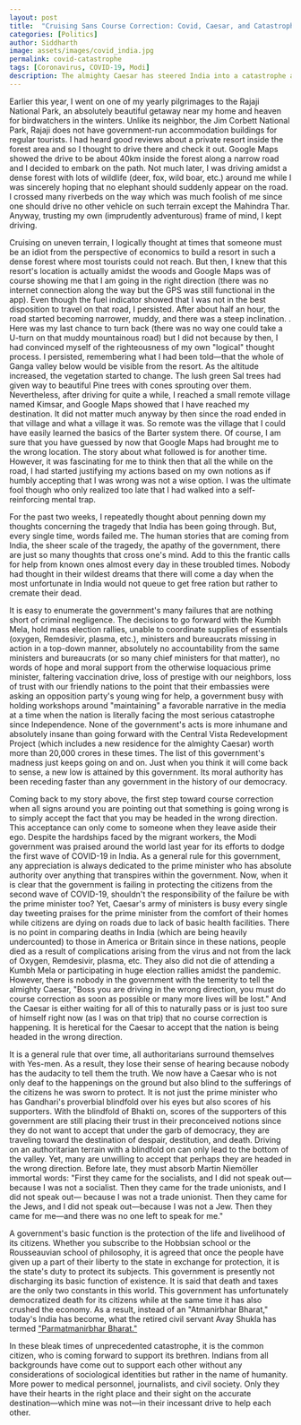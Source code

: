 ```yaml
---
layout: post
title:  "Cruising Sans Course Correction: Covid, Caesar, and Catastrophe"
categories: [Politics]
author: Siddharth
image: assets/images/covid_india.jpg
permalink: covid-catastrophe
tags: [Coronavirus, COVID-19, Modi]
description: The almighty Caesar has steered India into a catastrophe and has been unable to perform course correction.
---
```

Earlier this year, I went on one of my yearly pilgrimages to the Rajaji National Park, an absolutely beautiful getaway near my home and heaven for birdwatchers in the winters. Unlike its neighbor, the Jim Corbett National Park, Rajaji does not have government-run accommodation buildings for regular tourists. I had heard good reviews about a private resort inside the forest area and so I thought to drive there and check it out. Google Maps showed the drive to be about 40km inside the forest along a narrow road and I decided to embark on the path. Not much later, I was driving amidst a dense forest with lots of wildlife (deer, fox, wild boar, etc.) around me while I was sincerely hoping that no elephant should suddenly appear on the road. I crossed many riverbeds on the way which was much foolish of me since one should drive no other vehicle on such terrain except the Mahindra Thar. Anyway, trusting my own (imprudently adventurous) frame of mind, I kept driving. 

Cruising on uneven terrain, I logically thought at times that someone must be an idiot from the perspective of economics to build a resort in such a dense forest where most tourists could not reach. But then, I knew that this resort's location is actually amidst the woods and Google Maps was of course showing me that I am going in the right direction (there was no internet connection along the way but the GPS was still functional in the app). Even though the fuel indicator showed that I was not in the best disposition to travel on that road, I persisted. After about half an hour, the road started becoming narrower, muddy, and there was a steep inclination. . Here was my last chance to turn back (there was no way one could take a U-turn on that muddy mountainous road) but I did not because by then, I had convinced myself of the righteousness of my own "logical" thought process. I persisted, remembering what I had been told—that the whole of Ganga valley below would be visible from the resort. As the altitude increased, the vegetation started to change. The lush green Sal trees had given way to beautiful Pine trees with cones sprouting over them. Nevertheless, after driving for quite a while, I reached a small remote village named Kimsar, and Google Maps showed that I have reached my destination. It did not matter much anyway by then since the road ended in that village and what a village it was. So remote was the village that I could have easily learned the basics of the Barter system there. Of course, I am sure that you have guessed by now that Google Maps had brought me to the wrong location. The story about what followed is for another time. However, it was fascinating for me to think then that all the while on the road, I had started justifying my actions based on my own notions as if humbly accepting that I was wrong was not a wise option. I was the ultimate fool though who only realized too late that I had walked into a self-reinforcing mental trap. 

For the past two weeks, I repeatedly thought about penning down my thoughts concerning the tragedy that India has been going through. But, every single time, words failed me. The human stories that are coming from India, the sheer scale of the tragedy, the apathy of the government, there are just so many thoughts that cross one's mind. Add to this the frantic calls for help from known ones almost every day in these troubled times. Nobody had thought in their wildest dreams that there will come a day when the most unfortunate in India would not queue to get free ration but rather to cremate their dead. 

It is easy to enumerate the government's many failures that are nothing short of criminal negligence. The decisions to go forward with the Kumbh Mela, hold mass election rallies, unable to coordinate supplies of essentials (oxygen, Remdesivir, plasma, etc.), ministers and bureaucrats missing in action in a top-down manner, absolutely no accountability from the same ministers and bureaucrats (or so many chief ministers for that matter), no words of hope and moral support from the otherwise loquacious prime minister, faltering vaccination drive, loss of prestige with our neighbors, loss of trust with our friendly nations to the point that their embassies were asking an opposition party's young wing for help, a government busy with holding workshops around "maintaining" a favorable narrative in the media at a time when the nation is literally facing the most serious catastrophe since Independence. None of the government's acts is more inhumane and absolutely insane than going forward with the Central Vista Redevelopment Project (which includes a new residence for the almighty Caesar) worth more than 20,000 crores in these times. The list of this government's madness just keeps going on and on. Just when you think it will come back to sense, a new low is attained by this government. Its moral authority has been receding faster than any government in the history of our democracy. 

Coming back to my story above, the first step toward course correction when all signs around you are pointing out that something is going wrong is to simply accept the fact that you may be headed in the wrong direction. This acceptance can only come to someone when they leave aside their ego. Despite the hardships faced by the migrant workers, the Modi government was praised around the world last year for its efforts to dodge the first wave of COVID-19 in India. As a general rule for this government, any appreciation is always dedicated to the prime minister who has absolute authority over anything that transpires within the government. Now, when it is clear that the government is failing in protecting the citizens from the second wave of COVID-19, shouldn't the responsibility of the failure be with the prime minister too? Yet, Caesar's army of ministers is busy every single day tweeting praises for the prime minister from the comfort of their homes while citizens are dying on roads due to lack of basic health facilities. There is no point in comparing deaths in India (which are being heavily undercounted) to those in America or Britain since in these nations, people died as a result of complications arising from the virus and not from the lack of Oxygen, Remdesivir, plasma, etc. They also did not die of attending a Kumbh Mela or participating in huge election rallies amidst the pandemic. However, there is nobody in the government with the temerity to tell the almighty Caesar, "Boss you are driving in the wrong direction, you must do course correction as soon as possible or many more lives will be lost." And the Caesar is either waiting for all of this to naturally pass or is just too sure of himself right now (as I was on that trip) that no course correction is happening. It is heretical for the Caesar to accept that the nation is being headed in the wrong direction.

It is a general rule that over time, all authoritarians surround themselves with Yes-men. As a result, they lose their sense of hearing because nobody has the audacity to tell them the truth. We now have a Caesar who is not only deaf to the happenings on the ground but also blind to the sufferings of the citizens he was sworn to protect. It is not just the prime minister who has Gandhari's proverbial blindfold over his eyes but also scores of his supporters. With the blindfold of Bhakti on, scores of the supporters of this government are still placing their trust in their preconceived notions since they do not want to accept that under the garb of democracy, they are traveling toward the destination of despair, destitution, and death. Driving on an authoritarian terrain with a blindfold on can only lead to the bottom of the valley. Yet, many are unwilling to accept that perhaps they are headed in the wrong direction. Before late, they must absorb Martin Niemöller immortal words: "First they came for the socialists, and I did not speak out—because I was not a socialist. Then they came for the trade unionists, and I did not speak out— because I was not a trade unionist. Then they came for the Jews, and I did not speak out—because I was not a Jew. Then they came for me—and there was no one left to speak for me."

A government's basic function is the protection of the life and livelihood of its citizens. Whether you subscribe to the Hobbsian school or the Rousseauvian school of philosophy, it is agreed that once the people have given up a part of their liberty to the state in exchange for protection, it is the state's duty to protect its subjects. This government is presently not discharging its basic function of existence. It is said that death and taxes are the only two constants in this world. This government has unfortunately democratized death for its citizens while at the same time it has also crushed the economy. As a result, instead of an "Atmanirbhar Bharat," today's India has become, what the retired civil servant Avay Shukla has termed <a target="_blank" href="http://avayshukla.blogspot.com/2021/05/lest-we-forget.html">"Parmatmanirbhar Bharat."</a> 

In these bleak times of unprecedented catastrophe, it is the common citizen, who is coming forward to support its brethren. Indians from all backgrounds have come out to support each other without any considerations of sociological identities but rather in the name of humanity. More power to medical personnel, journalists, and civil society. Only they have their hearts in the right place and their sight on the accurate destination—which mine was not—in their incessant drive to help each other.